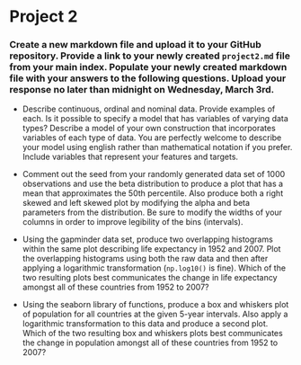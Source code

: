 # Project 2

### Create a new markdown file and upload it to your GitHub repository.  Provide a link to your newly created `project2.md` file from your main index.  Populate your newly created markdown file with your answers to the following questions.  Upload your response no later than midnight on Wednesday, March 3rd.

- Describe continuous, ordinal and nominal data.  Provide examples of each.  Is it possible to specify a model that has variables of varying data types?  Describe a model of your own construction that incorporates variables of each type of data.  You are perfectly welcome to describe your model using english rather than mathematical notation if you prefer.  Include variables that represent your features and targets.

- Comment out the seed from your randomly generated data set of 1000 observations and use the beta distribution to produce a plot that has a mean that approximates the 50th percentile.  Also produce both a right skewed and left skewed plot by modifying the alpha and beta parameters from the distribution.  Be sure to modify the widths of your columns in order to improve legibility of the bins (intervals).

-  Using the gapminder data set, produce two overlapping histograms within the same plot describing life expectancy in 1952 and 2007.  Plot the overlapping histograms using both the raw data and then after applying a logarithmic transformation (`np.log10()` is fine).  Which of the two resulting plots best communicates the change in life expectancy amongst all of these countries from 1952 to 2007?

- Using the seaborn library of functions, produce a box and whiskers plot of population for all countries at the given 5-year intervals.  Also apply a logarithmic transformation to this data and produce a second plot.  Which of the two resulting box and whiskers plots best communicates the change in population amongst all of these countries from 1952 to 2007?









